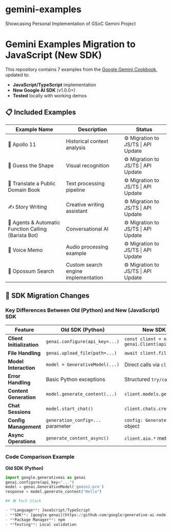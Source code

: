 # gemini-examples
Showcasing Personal Implementation of GSoC Gemini Project

# Gemini Examples Migration to JavaScript (New SDK)

This repository contains 7 examples from the [Google Gemini Cookbook](https://github.com/google-gemini/cookbook), updated to:
- **JavaScript/TypeScript** implementation
- **New Google AI SDK** (v1.0.0+)
- **Tested** locally with working demos

## 📋 Included Examples

| Example Name | Description | Status |
|--------------|-------------|--------|
| 🚀 Apollo 11 | Historical context analysis | ⚙️ Migration to JS/TS \| API Update |
| 🔺 Guess the Shape | Visual recognition | ⚙️ Migration to JS/TS \| API Update |
| 📖 Translate a Public Domain Book | Text processing pipeline | ⚙️ Migration to JS/TS \| API Update |
| ✍️ Story Writing | Creative writing assistant | ⚙️ Migration to JS/TS \| API Update |
| 🤖 Agents & Automatic Function Calling (Barista Bot) | Conversational AI | ⚙️ Migration to JS/TS \| API Update |
| 🎤 Voice Memo | Audio processing example | ⚙️ Migration to JS/TS \| API Update |
| 🐾 Opossum Search | Custom search engine implementation | ⚙️ Migration to JS/TS \| API Update |

## 🔄 SDK Migration Changes

### Key Differences Between Old (Python) and New (JavaScript) SDK

| Feature               | Old SDK (Python)                     | New SDK (JavaScript)                 |
|-----------------------|--------------------------------------|--------------------------------------|
| **Client Initialization** | `genai.configure(api_key=...)`       | `const client = new genai.Client(api_key)` |
| **File Handling**      | `genai.upload_file(path=...)`        | `await client.files.upload(file=...)` |
| **Model Interaction**  | `model = GenerativeModel(...)`       | Direct calls via `client.models.*`   |
| **Error Handling**     | Basic Python exceptions              | Structured `try/catch` with error types |
| **Content Generation** | `model.generate_content(...)`        | `client.models.generate_content(...)` |
| **Chat Sessions**      | `model.start_chat()`                 | `client.chats.create()`              |
| **Config Management**  | `generation_config=...` parameter    | `config: GenerateContentConfig` object |
| **Async Operations**   | `generate_content_async()`           | `client.aio.*` methods               |

### Code Comparison Example

**Old SDK (Python)**
```python
import google.generativeai as genai
genai.configure(api_key="...")
model = genai.GenerativeModel('gemini-pro')
response = model.generate_content("Hello")

## 🛠️ Tech Stack

- **Language**: JavaScript/TypeScript
- **SDK**: [google-genai](https://github.com/google/generative-ai-node) (v1.0.0+)
- **Package Manager**: npm
- **Testing**: Local validation

